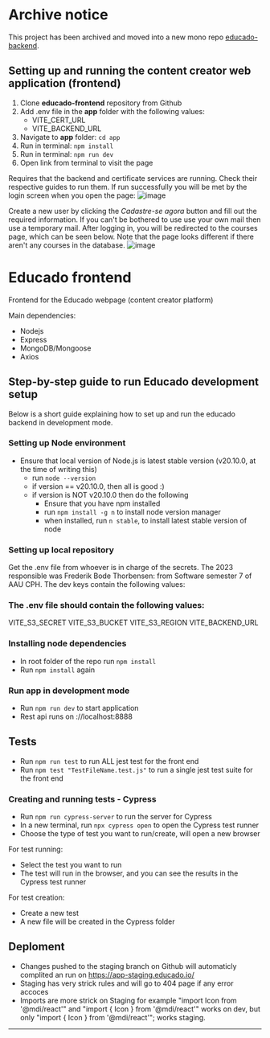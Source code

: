# Archive notice

This project has been archived and moved into a new mono repo [educado-backend](https://github.com/ErasmusEgalitarian/educado-backend).

## Setting up and running the content creator web application (frontend)

1. Clone **educado-frontend** repository from Github
2. Add .env file in the **app** folder with the following values:
   - VITE_CERT_URL
   - VITE_BACKEND_URL
3. Navigate to **app** folder: `cd app`
4. Run in terminal: `npm install`
5. Run in terminal: `npm run dev`
6. Open link from terminal to visit the page

Requires that the backend and certificate services are running. Check their respective guides to run them.
If run successfully you will be met by the login screen when you open the page:
![image](https://github.com/Educado-App/resources/assets/65400638/66636a5c-1eea-43d0-9b22-20669741c2a6)

Create a new user by clicking the *Cadastre-se agora* button and fill out the required information. If you can't be bothered to use use your own mail then use a temporary mail. After logging in, you will be redirected to the courses page, which can be seen below. Note that the page looks different if there aren't any courses in the database.
![image](https://github.com/Educado-App/resources/assets/65400638/ef965ec7-74ac-4595-be77-e1ad6d582ace)

# Educado frontend

Frontend for the Educado webpage (content creator platform) 

Main dependencies:

- Nodejs
- Express
- MongoDB/Mongoose
- Axios

## Step-by-step guide to run Educado development setup

Below is a short guide explaining how to set up and run the educado backend in development mode.


### Setting up Node environment

- Ensure that local version of Node.js is latest stable version (v20.10.0, at the time of writing this)
  - run `node --version`
  - if version == v20.10.0, then all is good :)
  - if version is NOT v20.10.0 then do the following
    - Ensure that you have npm installed
    - run `npm install -g n` to install node version manager
    - when installed, run `n stable`, to install latest stable version of node


### Setting up local repository
Get the .env file from whoever is in charge of the secrets. The 2023 responsible was Frederik Bode Thorbensen: from Software semester 7 of AAU CPH. The dev keys contain the following values:

### The .env file should contain the following values:
VITE_S3_SECRET 
VITE_S3_BUCKET
VITE_S3_REGION
VITE_BACKEND_URL


### Installing node dependencies

- In root folder of the repo run `npm install`
- Run `npm install` again


### Run app in development mode

- Run `npm run dev` to start application
- Rest api runs on ://localhost:8888


## Tests 
- Run `npm run test` to run ALL jest test for the front end 
- Run `npm test "TestFileName.test.js"` to run a single jest test suite for the front end 
 
### Creating and running tests - Cypress

- Run `npm run cypress-server` to run the server for Cypress
- In a new terminal, run `npx cypress open` to open the Cypress test runner
- Choose the type of test you want to run/create, will open a new browser

For test running:
- Select the test you want to run
- The test will run in the browser, and you can see the results in the Cypress test runner

For test creation:
- Create a new test
- A new file will be created in the Cypress folder


## Deploment 
- Changes pushed to the staging branch on Github will automaticly complited an run on https://app-staging.educado.io/ 
- Staging has very strick rules and will go to 404 page if any error accoces
- Imports are more strick on Staging for example "import  Icon  from '@mdi/react'" and "import { Icon } from '@mdi/react'" works on dev, but only "import { Icon } from '@mdi/react'"; works staging.


***
